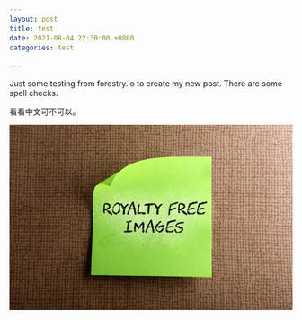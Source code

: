 ```yaml
---
layout: post
title: test
date: 2021-08-04 22:30:00 +0800
categories: test

---
```

Just some testing from forestry.io to create my new post. There are some spell 
checks.

看看中文可不可以。 

![My helpful screenshot](/assets/images/test-pic.jpg)
